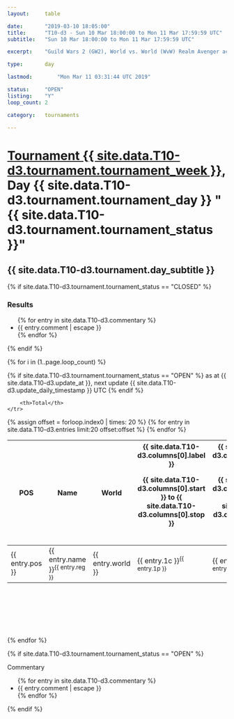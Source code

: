 ```yaml
---
layout: 	table

date: 		"2019-03-10 18:05:00"
title: 		"T10-d3 - Sun 10 Mar 18:00:00 to Mon 11 Mar 17:59:59 UTC"
subtitle: 	"Sun 10 Mar 18:00:00 to Mon 11 Mar 17:59:59 UTC"

excerpt:    "Guild Wars 2 (GW2), World vs. World (WvW) Realm Avenger achivement Tournament. \"Every Kill Counts\""

type:       day

lastmod: 		"Mon Mar 11 03:31:44 UTC 2019"

status:     "OPEN"
listing:    "Y"
loop_count: 2

category: 	tournaments

---
```

<div class="table_header">
    <h1><a href="{{ site.data.T10-d3.tournament.week_url }}">Tournament {{ site.data.T10-d3.tournament.tournament_week }}</a>, Day {{ site.data.T10-d3.tournament.tournament_day }} "{{ site.data.T10-d3.tournament.tournament_status }}"</h1>
    <h2>{{ site.data.T10-d3.tournament.day_subtitle }}</h2> 
</div>

{% if site.data.T10-d3.tournament.tournament_status == "CLOSED" %} 
<div class="commentary">
  <h3>Results</h3>
  <ul>
    {% for entry in site.data.T10-d3.commentary %}
    <li class="commentary_list">{{ entry.comment | escape }}</li>
    {% endfor %}
  </ul>
</div>
{% endif %}


{% for i in (1..page.loop_count) %}

{% if site.data.T10-d3.tournament.tournament_status == "OPEN" %} 
<span class="table_nextupdate">as at {{ site.data.T10-d3.update_at }}, next update {{ site.data.T10-d3.update_daily_timestamp }} UTC</span> 
{% endif %}

<table class="day_table">
  <colgroup>
    <col style="width:18px">
    <col style="width:55px">
    <col style="width:55px">
    <col style="width:12px">
    <col style="width:12px">
    <col style="width:12px">
    <col style="width:12px">
    <col style="width:12px">
    <col style="width:12px">
    <col style="width:12px">
    <col style="width:12px">
    <col style="width:12px">
    <col style="width:12px">
    <col style="width:12px">
    <col style="width:12px">
    <col style="width:12px">
    <col style="width:12px">
    <col style="width:12px">
    <col style="width:12px">
    <col style="width:12px">
    <col style="width:12px">
    <col style="width:12px">
    <col style="width:12px">
    <col style="width:12px">
    <col style="width:12px">
    <col style="width:12px">
    <col style="width:12px">
    <col style="width:18px">
  </colgroup>  
  <thead>
    <tr>
        <th>POS</th>
        <th class="AlignLeft">Name</th>
        <th class="AlignLeft">World</th>

<th><div class="label">{{ site.data.T10-d3.columns[0].label }}<p class="onhover">{{ site.data.T10-d3.columns[0].start }} to {{ site.data.T10-d3.columns[0].stop }}</p></div>​</th>
<th><div class="label">{{ site.data.T10-d3.columns[1].label }}<p class="onhover">{{ site.data.T10-d3.columns[1].start }} to {{ site.data.T10-d3.columns[1].stop }}</p></div>​</th>
<th><div class="label">{{ site.data.T10-d3.columns[2].label }}<p class="onhover">{{ site.data.T10-d3.columns[2].start }} to {{ site.data.T10-d3.columns[2].stop }}</p></div>​</th>
<th><div class="label">{{ site.data.T10-d3.columns[3].label }}<p class="onhover">{{ site.data.T10-d3.columns[3].start }} to {{ site.data.T10-d3.columns[3].stop }}</p></div>​</th>
<th><div class="label">{{ site.data.T10-d3.columns[4].label }}<p class="onhover">{{ site.data.T10-d3.columns[4].start }} to {{ site.data.T10-d3.columns[4].stop }}</p></div>​</th>
<th><div class="label">{{ site.data.T10-d3.columns[5].label }}<p class="onhover">{{ site.data.T10-d3.columns[5].start }} to {{ site.data.T10-d3.columns[5].stop }}</p></div>​</th>
<th><div class="label">{{ site.data.T10-d3.columns[6].label }}<p class="onhover">{{ site.data.T10-d3.columns[6].start }} to {{ site.data.T10-d3.columns[6].stop }}</p></div>​</th>
<th><div class="label">{{ site.data.T10-d3.columns[7].label }}<p class="onhover">{{ site.data.T10-d3.columns[7].start }} to {{ site.data.T10-d3.columns[7].stop }}</p></div>​</th>
<th><div class="label">{{ site.data.T10-d3.columns[8].label }}<p class="onhover">{{ site.data.T10-d3.columns[8].start }} to {{ site.data.T10-d3.columns[8].stop }}</p></div>​</th>
<th><div class="label">{{ site.data.T10-d3.columns[9].label }}<p class="onhover">{{ site.data.T10-d3.columns[9].start }} to {{ site.data.T10-d3.columns[9].stop }}</p></div>​</th>
<th><div class="label">{{ site.data.T10-d3.columns[10].label }}<p class="onhover">{{ site.data.T10-d3.columns[10].start }} to {{ site.data.T10-d3.columns[10].stop }}</p></div>​</th>

<th><div class="label">{{ site.data.T10-d3.columns[11].label }}<p class="onhover">{{ site.data.T10-d3.columns[11].start }} to {{ site.data.T10-d3.columns[11].stop }}</p></div>​</th>
<th><div class="label">{{ site.data.T10-d3.columns[12].label }}<p class="onhover">{{ site.data.T10-d3.columns[12].start }} to {{ site.data.T10-d3.columns[12].stop }}</p></div>​</th>
<th><div class="label">{{ site.data.T10-d3.columns[13].label }}<p class="onhover">{{ site.data.T10-d3.columns[13].start }} to {{ site.data.T10-d3.columns[13].stop }}</p></div>​</th>
<th><div class="label">{{ site.data.T10-d3.columns[14].label }}<p class="onhover">{{ site.data.T10-d3.columns[14].start }} to {{ site.data.T10-d3.columns[14].stop }}</p></div>​</th>
<th><div class="label">{{ site.data.T10-d3.columns[15].label }}<p class="onhover">{{ site.data.T10-d3.columns[15].start }} to {{ site.data.T10-d3.columns[15].stop }}</p></div>​</th>
<th><div class="label">{{ site.data.T10-d3.columns[16].label }}<p class="onhover">{{ site.data.T10-d3.columns[16].start }} to {{ site.data.T10-d3.columns[16].stop }}</p></div>​</th>
<th><div class="label">{{ site.data.T10-d3.columns[17].label }}<p class="onhover">{{ site.data.T10-d3.columns[17].start }} to {{ site.data.T10-d3.columns[17].stop }}</p></div>​</th>
<th><div class="label">{{ site.data.T10-d3.columns[18].label }}<p class="onhover">{{ site.data.T10-d3.columns[18].start }} to {{ site.data.T10-d3.columns[18].stop }}</p></div>​</th>
<th><div class="label">{{ site.data.T10-d3.columns[19].label }}<p class="onhover">{{ site.data.T10-d3.columns[19].start }} to {{ site.data.T10-d3.columns[19].stop }}</p></div>​</th>
<th><div class="label">{{ site.data.T10-d3.columns[20].label }}<p class="onhover">{{ site.data.T10-d3.columns[20].start }} to {{ site.data.T10-d3.columns[20].stop }}</p></div>​</th>

<th><div class="label">{{ site.data.T10-d3.columns[21].label }}<p class="onhover">{{ site.data.T10-d3.columns[21].start }} to {{ site.data.T10-d3.columns[21].stop }}</p></div>​</th>
<th><div class="label">{{ site.data.T10-d3.columns[22].label }}<p class="onhover">{{ site.data.T10-d3.columns[22].start }} to {{ site.data.T10-d3.columns[22].stop }}</p></div>​</th>
<th><div class="label">{{ site.data.T10-d3.columns[23].label }}<p class="onhover">{{ site.data.T10-d3.columns[23].start }} to {{ site.data.T10-d3.columns[23].stop }}</p></div>​</th>

        <th>Total</th>
    </tr>
  </thead>
  {% assign offset = forloop.index0 | times: 20 %}
<tbody>
{% for entry in site.data.T10-d3.entries limit:20 offset:offset %}
  <tr>
    <td class="pl{{ entry.pos }}">{{ entry.pos }}</td>
    <td class="AlignLeft">{{ entry.name }}<sup>{{ entry.reg }}</sup></td>
    <td class="AlignLeft">{{ entry.world }}</td>
    <td class="pl{{ entry.1p }}">{{ entry.1c }}<sup>{{ entry.1p }}</sup></td>
    <td class="pl{{ entry.2p }}">{{ entry.2c }}<sup>{{ entry.2p }}</sup></td>
    <td class="pl{{ entry.3p }}">{{ entry.3c }}<sup>{{ entry.3p }}</sup></td>
    <td class="pl{{ entry.4p }}">{{ entry.4c }}<sup>{{ entry.4p }}</sup></td>
    <td class="pl{{ entry.5p }}">{{ entry.5c }}<sup>{{ entry.5p }}</sup></td>
    <td class="pl{{ entry.6p }}">{{ entry.6c }}<sup>{{ entry.6p }}</sup></td>
    <td class="pl{{ entry.7p }}">{{ entry.7c }}<sup>{{ entry.7p }}</sup></td>
    <td class="pl{{ entry.8p }}">{{ entry.8c }}<sup>{{ entry.8p }}</sup></td>
    <td class="pl{{ entry.9p }}">{{ entry.9c }}<sup>{{ entry.9p }}</sup></td>
    <td class="pl{{ entry.10p }}">{{ entry.10c }}<sup>{{ entry.10p }}</sup></td>
    <td class="pl{{ entry.11p }}">{{ entry.11c }}<sup>{{ entry.11p }}</sup></td>
    <td class="pl{{ entry.12p }}">{{ entry.12c }}<sup>{{ entry.12p }}</sup></td>
    <td class="pl{{ entry.13p }}">{{ entry.13c }}<sup>{{ entry.13p }}</sup></td>
    <td class="pl{{ entry.14p }}">{{ entry.14c }}<sup>{{ entry.14p }}</sup></td>
    <td class="pl{{ entry.15p }}">{{ entry.15c }}<sup>{{ entry.15p }}</sup></td>
    <td class="pl{{ entry.16p }}">{{ entry.16c }}<sup>{{ entry.16p }}</sup></td>
    <td class="pl{{ entry.17p }}">{{ entry.17c }}<sup>{{ entry.17p }}</sup></td>
    <td class="pl{{ entry.18p }}">{{ entry.18c }}<sup>{{ entry.18p }}</sup></td>
    <td class="pl{{ entry.19p }}">{{ entry.19c }}<sup>{{ entry.19p }}</sup></td>
    <td class="pl{{ entry.20p }}">{{ entry.20c }}<sup>{{ entry.20p }}</sup></td>
    <td class="pl{{ entry.21p }}">{{ entry.21c }}<sup>{{ entry.21p }}</sup></td>
    <td class="pl{{ entry.22p }}">{{ entry.22c }}<sup>{{ entry.22p }}</sup></td>
    <td class="pl{{ entry.23p }}">{{ entry.23c }}<sup>{{ entry.23p }}</sup></td>
    <td class="pl{{ entry.24p }}">{{ entry.24c }}<sup>{{ entry.24p }}</sup></td>
    <td>{{ entry.total }}</td>
  </tr>
{% endfor %}  
</tbody>
</table>
<div class="leaderboard">
  <script async src="//pagead2.googlesyndication.com/pagead/js/adsbygoogle.js"></script>
  <!-- 728x90 -->
  <ins class="adsbygoogle"
       style="display:inline-block;width:728px;height:90px"
       data-ad-client="ca-pub-3274917281288240"
       data-ad-slot="3870538733"></ins>
  <script>
  (adsbygoogle = window.adsbygoogle || []).push({});
  </script>    
</div>
<br />
{% endfor %}

{% if site.data.T10-d3.tournament.tournament_status == "OPEN" %} 
<div class="commentary">
  <span class="commentary_title">Commentary</span>
  <ul>
    {% for entry in site.data.T10-d3.commentary %}
    <li class="commentary_list">{{ entry.comment | escape }}</li>
    {% endfor %}
  </ul>
</div>
{% endif %}


